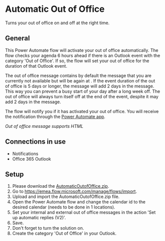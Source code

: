 # Automatic Out of Office
Turns your out of office on and off at the right time.

## General
This Power Automate flow will activate your out of office automatically.
The flow checks your agenda 6 hours ahead if there is an Outlook event with the category 'Out of Office'.
If so, the flow will set your out of office for the duration of that Outlook event.

The out of office message contains by default the message that you are currently not available but will be again at <end of Outlook event>.
If the event duration of the out of office is 5 days or longer, the message will add 2 days in the message.
This way you can prevent a busy start of your day after a long week off.
The out of office will always turn itself off at the end of the event, despite it may add 2 days in the message.
  
The flow will notify you if it has activated your out of office. You will receive the notification through the [Power Automate app](https://emea.flow.microsoft.com/en-us/mobile/download/?src=banner).
  
_Out of office message supports HTML_

## Connections in use
* Notifications
* Office 365 Outlook

## Setup
1. Please download the [AutomaticOutofOffice.zip]().
2. Go to https://emea.flow.microsoft.com/manage/flows/import.
3. Upload and import the AutomaticOutofOffice.zip file.
4. Open the Power Automate flow and change the calendar id to the desired calendar (needs to be done in 1 locations).
5. Set your internal and external out of office messages in the action 'Set up automatic replies (V2)'.
6. Save.
7. Don't forget to turn the solution on.
8. Create the category 'Out of Office' in your Outlook.
